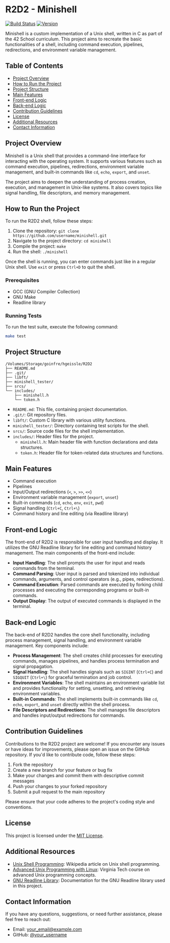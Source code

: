 # R2D2 - Minishell

[![Build Status](https://img.shields.io/badge/build-passing-brightgreen.svg)](https://github.com/username/minishell)
[![Version](https://img.shields.io/badge/version-1.0.0-blue.svg)](https://github.com/username/minishell/releases)

Minishell is a custom implementation of a Unix shell, written in C as part of the 42 School curriculum. This project aims to recreate the basic functionalities of a shell, including command execution, pipelines, redirections, and environment variable management.

## Table of Contents

- [Project Overview](#project-overview)
- [How to Run the Project](#how-to-run-the-project)
- [Project Structure](#project-structure)
- [Main Features](#main-features)
- [Front-end Logic](#front-end-logic)
- [Back-end Logic](#back-end-logic)
- [Contribution Guidelines](#contribution-guidelines)
- [License](#license)
- [Additional Resources](#additional-resources)
- [Contact Information](#contact-information)

## Project Overview

Minishell is a Unix shell that provides a command-line interface for interacting with the operating system. It supports various features such as command execution, pipelines, redirections, environment variable management, and built-in commands like `cd`, `echo`, `export`, and `unset`.

The project aims to deepen the understanding of process creation, execution, and management in Unix-like systems. It also covers topics like signal handling, file descriptors, and memory management.

## How to Run the Project

To run the R2D2 shell, follow these steps:

1. Clone the repository: `git clone https://github.com/username/minishell.git`
2. Navigate to the project directory: `cd minishell`
3. Compile the project: `make`
4. Run the shell: `./minishell`

Once the shell is running, you can enter commands just like in a regular Unix shell. Use `exit` or press `Ctrl+D` to quit the shell.

### Prerequisites

- GCC (GNU Compiler Collection)
- GNU Make
- Readline library

### Running Tests

To run the test suite, execute the following command:

```bash
make test
```

## Project Structure

```
/Volumes/Storage/goinfre/hgeissle/R2D2
├── README.md
├── .git/
├── libft/
├── minishell_tester/
├── srcs/
└── includes/
    ├── minishell.h
    └── token.h
```

- `README.md`: This file, containing project documentation.
- `.git/`: Git repository files.
- `libft/`: Custom C library with various utility functions.
- `minishell_tester/`: Directory containing test scripts for the shell.
- `srcs/`: Source code files for the shell implementation.
- `includes/`: Header files for the project.
  - `minishell.h`: Main header file with function declarations and data structures.
  - `token.h`: Header file for token-related data structures and functions.

## Main Features

- Command execution
- Pipelines
- Input/Output redirections (`<`, `>`, `>>`, `<<`)
- Environment variable management (`export`, `unset`)
- Built-in commands (`cd`, `echo`, `env`, `exit`, `pwd`)
- Signal handling (`Ctrl+C`, `Ctrl+\`)
- Command history and line editing (via Readline library)

## Front-end Logic

The front-end of R2D2 is responsible for user input handling and display. It utilizes the GNU Readline library for line editing and command history management. The main components of the front-end include:

- **Input Handling**: The shell prompts the user for input and reads commands from the terminal.
- **Command Parsing**: User input is parsed and tokenized into individual commands, arguments, and control operators (e.g., pipes, redirections).
- **Command Execution**: Parsed commands are executed by forking child processes and executing the corresponding programs or built-in commands.
- **Output Display**: The output of executed commands is displayed in the terminal.

## Back-end Logic

The back-end of R2D2 handles the core shell functionality, including process management, signal handling, and environment variable management. Key components include:

- **Process Management**: The shell creates child processes for executing commands, manages pipelines, and handles process termination and signal propagation.
- **Signal Handling**: The shell handles signals such as `SIGINT` (`Ctrl+C`) and `SIGQUIT` (`Ctrl+\`) for graceful termination and job control.
- **Environment Variables**: The shell maintains an environment variable list and provides functionality for setting, unsetting, and retrieving environment variables.
- **Built-in Commands**: The shell implements built-in commands like `cd`, `echo`, `export`, and `unset` directly within the shell process.
- **File Descriptors and Redirections**: The shell manages file descriptors and handles input/output redirections for commands.

## Contribution Guidelines

Contributions to the R2D2 project are welcome! If you encounter any issues or have ideas for improvements, please open an issue on the GitHub repository. If you'd like to contribute code, follow these steps:

1. Fork the repository
2. Create a new branch for your feature or bug fix
3. Make your changes and commit them with descriptive commit messages
4. Push your changes to your forked repository
5. Submit a pull request to the main repository

Please ensure that your code adheres to the project's coding style and conventions.

## License

This project is licensed under the [MIT License](LICENSE).

## Additional Resources

- [Unix Shell Programming](https://en.wikipedia.org/wiki/Unix_shell#Shell_programming): Wikipedia article on Unix shell programming.
- [Advanced Unix Programming with Linux](https://courses.cs.vt.edu/cs5204/): Virginia Tech course on advanced Unix programming concepts.
- [GNU Readline Library](https://tiswww.case.edu/php/chet/readline/rltop.html): Documentation for the GNU Readline library used in this project.

## Contact Information

If you have any questions, suggestions, or need further assistance, please feel free to reach out:

- Email: [your_email@example.com](mailto:your_email@example.com)
- GitHub: [@your_username](https://github.com/your_username)

